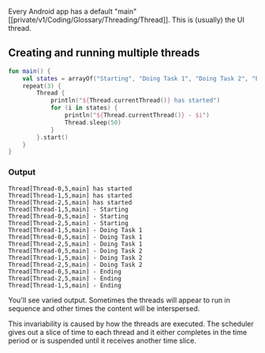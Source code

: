 Every Android app has a default "main" [[private/v1/Coding/Glossary/Threading/Thread]]. This is (usually) the UI thread.

## Creating and running multiple threads

```kt
fun main() {
	val states = arrayOf("Starting", "Doing Task 1", "Doing Task 2", "Ending")
	repeat(3) {
		Thread {
			println("${Thread.currentThread()} has started")
			for (i in states) {
				println("${Thread.currentThread()} - $i")
				Thread.sleep(50)
			}
		}.start()
	}
}
```

### Output

```
Thread[Thread-0,5,main] has started
Thread[Thread-1,5,main] has started
Thread[Thread-2,5,main] has started
Thread[Thread-1,5,main] - Starting
Thread[Thread-0,5,main] - Starting
Thread[Thread-2,5,main] - Starting
Thread[Thread-1,5,main] - Doing Task 1
Thread[Thread-0,5,main] - Doing Task 1
Thread[Thread-2,5,main] - Doing Task 1
Thread[Thread-0,5,main] - Doing Task 2
Thread[Thread-1,5,main] - Doing Task 2
Thread[Thread-2,5,main] - Doing Task 2
Thread[Thread-0,5,main] - Ending
Thread[Thread-2,5,main] - Ending
Thread[Thread-1,5,main] - Ending
```

You'll see varied output. Sometimes the threads will appear to run in sequence and other times the content will be interspersed.

This invariability is caused by how the threads are executed. The scheduler gives out a slice of time to each thread and it either completes in the time period or is suspended until it receives another time slice.
